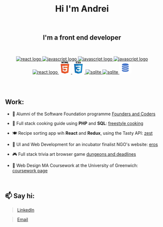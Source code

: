 <br>
<h1 align="center">Hi I'm Andrei</h1>
<br>
<h2 align="center">I'm a front end developer</h2>
<br>
      
<p align="center"> 
  <a href="https://developer.mozilla.org/en-US/docs/Web/JavaScript" target="_blank" rel="noreferrer"> 
    <img src="https://upload.wikimedia.org/wikipedia/commons/thumb/3/30/React_Logo_SVG.svg/180px-React_Logo_SVG.svg.png" alt="react logo" width="40" height="40"/> 
  </a> 
  <a href="https://developer.mozilla.org/en-US/docs/Web/JavaScript" target="_blank" rel="noreferrer"> 
    <img src="https://d2nir1j4sou8ez.cloudfront.net/wp-content/uploads/2021/12/nextjs-boilerplate-logo.png" alt="javascript logo" width="40" height="40"/> 
  </a> 
  <a href="https://developer.mozilla.org/en-US/docs/Web/JavaScript" target="_blank" rel="noreferrer"> 
    <img src="https://upload.wikimedia.org/wikipedia/commons/thumb/6/6a/JavaScript-logo.png/768px-JavaScript-logo.png" alt="javascript logo" width="40" height="40"/> 
  </a> 
 <a href="https://developer.mozilla.org/en-US/docs/Web/JavaScript" target="_blank" rel="noreferrer"> 
    <img src="https://upload.wikimedia.org/wikipedia/commons/thumb/4/4c/Typescript_logo_2020.svg/2048px-Typescript_logo_2020.svg.png" alt="javascript logo" width="40" height="40"/> 
  </a> 
  <a href="https://developer.mozilla.org/en-US/docs/Web/JavaScript" target="_blank" rel="noreferrer"> 
    <img src="https://upload.wikimedia.org/wikipedia/commons/thumb/1/17/GraphQL_Logo.svg/800px-GraphQL_Logo.svg.png" alt="react logo" width="40" height="40"/> 
  </a> 
  <a href="https://www.w3.org/html/" target="_blank" rel="noreferrer"> 
     <img src="https://raw.githubusercontent.com/devicons/devicon/master/icons/html5/html5-original-wordmark.svg" alt="html5" width="40" height="40"/> 
  </a> 
  <a href="https://www.w3schools.com/css/" target="_blank" rel="noreferrer"> 
    <img src="https://raw.githubusercontent.com/devicons/devicon/master/icons/css3/css3-original-wordmark.svg" alt="css3" width="40" height="40"/>
  </a> 
  <a href="https://en-gb.wordpress.org/" target="_blank" rel="noreferrer"> 
    <img src="https://encrypted-tbn0.gstatic.com/images?q=tbn:ANd9GcSGOdpfTINN7ozdHWo2UYAvq9akbCqEIwyBa7icxcuhWwDZJ9ZSnPWV7PMpMj67fPONeWY&usqp=CAU" alt="sqlite" width="40" height="40"/> 
  </a> 
  <a href="https://www.php.net/download-logos.php" target="_blank" rel="noreferrer"> 
    <img src="https://upload.wikimedia.org/wikipedia/commons/thumb/2/27/PHP-logo.svg/1067px-PHP-logo.svg.png" alt="sqlite" width="40" height="40"/> 
  </a> 
  <a href="https://dev.mysql.com/doc/" target="_blank" rel="noreferrer"> 
    <img src="https://raw.githubusercontent.com/github/explore/80688e429a7d4ef2fca1e82350fe8e3517d3494d/topics/sql/sql.png" alt="sqlite" width="40" height="40"/> 
  </a> 
</p>
 
<br>
<br>



## Work:

- 🌱 Alumni of the Software Foundation programme [Founders and Coders](https://www.foundersandcoders.com/) 

- 🍳 Full stack cooking guide using **PHP** and **SQL**: [freestyle cooking](https://github.com/revforev/freestyle-cooking-theme)

- 🍽️ Recipe sorting app wih **React** and **Redux**, using the Tasty API: [zest](https://github.com/chingu-voyages/v46-tier2-team-16)

- 💌 UI and Web Development for an incubator finalist NGO's website: [eros](https://github.com/revforev/Eros-Website)

- 🎮 Full stack trivia art browser game [dungeons and deadlines](https://github.com/revforev/dungeons-and-deadlines-fac)

- 📓  Web Design MA Coursework at the University of Greenwich: [coursework page](https://andrefuel.com/)

<br>

## 📫  Say hi:

> [LinkedIn](https://www.linkedin.com/in/andrei2099/)

> [Email](dutulescu_andrei@yahoo.com)

<br>
<br>
  
